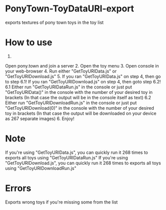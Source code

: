 # PonyTown-ToyDataURI-export
exports textures of pony town toys in the toy list

# How to use
1.
Open pony.town and join a server
2.
Open the toy menu
3.
Open console in your web-browser
4.
Run either "GetToyURIData.js" or "GetToyURIDownload.js"
5.
If you ran "GetToyURIData.js" on step 4, then go to step 6.1!
If you ran "GetToyURIDownload.js" on step 4, then goto step 6.2!
6.1
Either run "GetToyURIDataRun.js" in the console
or 
just put "GetToyURIData()" in the console with the number of your desired toy in brackets (In that case the output will be in the console itself as text)
6.2
Either run "GetToyURIDownloadRun.js" in the console
or
just put "GetToyURIDownload(0)" in the console with the number of your desired toy in brackets (In that case the output will be downloaded on your device as 267 separate images)
6.
Enjoy!

# Note
If you're using "GetToyURIData.js", you can quickly run it 268 times to exports all toys using "GetToyURIDataRun.js"
If you're using "GetToyURIDownload.js", you can quickly run it 268 times to exports all toys using "GetToyURIDownloadRun.js"

# Errors
Exports wrong toys if you're missing some from the list
